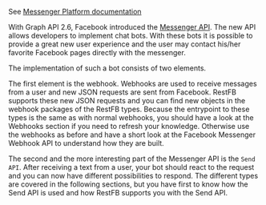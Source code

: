 See <a target="_blank" href="https://developers.facebook.com/docs/messenger-platform" class="badge badge-primary">Messenger Platform documentation</a>

With Graph API 2.6, Facebook introduced the [Messenger API](https://developers.facebook.com/docs/messenger-platform). The new API allows developers to implement chat bots. With these bots it is possible to provide a great new user experience and the user
may contact his/her favorite Facebook pages directly with the messenger.

The implementation of such a bot consists of two elements.

The first element is the webhook. Webhooks are used to receive messages from
a user and new JSON requests are sent from Facebook. RestFB supports these new JSON requests and you can find new objects in the
webhook packages of the RestFB types. Because the entrypoint to these types is the same as with normal webhooks, you
should have a look at the Webhooks section if you need to refresh your knowledge. Otherwise use the webhooks as before
and have a short look at the Facebook Messenger Webhook API to understand how they are built.

The second and the more interesting part of the Messenger API is the `Send API`. After receiving a text from a user, your bot should react to the request and you can now have different possibilities to respond. The different types are covered in the
following sections, but you have first to know how the Send API is used and how RestFB supports you with the Send API.
